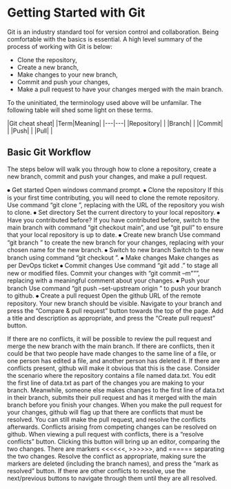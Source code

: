 # Getting Started with Git

Git is an industry standard tool for version control and collaboration. Being comfortable with the basics is essential. A high level summary of the process of working with Git is below:

* Clone the repository,
* Create a new branch,
* Make changes to your new branch,
* Commit and push your changes,
* Make a pull request to have your changes merged with the main branch.

To the uninitiated, the terminology used above will be unfamilar. The following table will shed some light on these terms.

|Git cheat sheat|
|Term|Meaning|
|---|---|
|Repository| |
|Branch| |
|Commit| | 
|Push| |
|Pull| |

## Basic Git Workflow

The steps below will walk you through how to clone a repository, create a new branch, commit and push your changes, and make a pull request.

⦁	Get started
Open windows command prompt.
⦁	Clone the repository
If this is your first time contributing, you will need to clone the remote repository. Use command “git clone <repository-url>”, replacing <repository-url> with the URL of the repository you wish to clone.
⦁	Set directory
Set the current directory to your local repository.
⦁	Have you contributed before?
If you have contributed before, switch to the main branch with command “git checkout main”, and use “git pull” to ensure that your local repository is up to date.
⦁	Create new branch
Use command “git branch <branch-name>” to create the new branch for your changes, replacing <branch-name> with your chosen name for the new branch.
⦁	Switch to new branch
Switch to the new branch using command “git checkout <branch-name>”.
⦁	Make changes
Make changes as per DevOps ticket
⦁	Commit changes
Use command “git add .” to stage all new or modified files. Commit your changes with “git commit –m"<comment>””, replacing <comment> with a meaningful comment about your changes.
⦁	Push your branch
Use command “git push –set-upstream origin <branch-name>” to push your branch to github.
⦁	Create a pull request
Open the github URL of the remote repository. Your new branch should be visible. Navigate to your branch and press the “Compare & pull request” button towards the top of the page. Add a title and description as appropriate, and press the “Create pull request” button.

If there are no conflicts, it will be possible to review the pull request and merge the new branch with the main branch. If there are conflicts, then it could be that two people have made changes to the same line of a file, or one person has edited a file, and another person has deleted it. If there are conflicts present, github will make it obvious that this is the case.
Consider the scenario where the repository contains a file named data.txt. You edit the first line of data.txt as part of the changes you are making to your branch. Meanwhile, someone else makes changes to the first line of data.txt in their branch, submits their pull request and has it merged with the main branch before you finish your changes. When you make the pull request for your changes, github will flag up that there are conflicts that must be resolved. You can still make the pull request, and resolve the conflicts afterwards.
Conflicts arising from competing changes can be resolved on github. When viewing a pull request with conflicts, there is a “resolve conflicts” button. Clicking this button will bring up an editor, comparing the two changes. There are markers <<<<<<, >>>>>>, and ====== separating the two changes. Resolve the conflict as appropriate, making sure the markers are deleted (including the branch names), and press the “mark as resolved” button. If there are other conflicts to resolve, use the next/previous buttons to navigate through them until they are all resolved.

